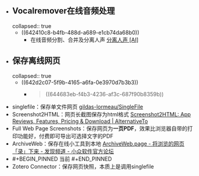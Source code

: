 - ## Vocalremover在线音频处理
  collapsed:: true
	- ((642410c8-b4fb-488d-a689-e1cb74da68b0))
		- 在线音频分割、合并及分离人声 [分离人声 [AI]](https://vocalremover.org/zh/)
- ## 保存离线网页
  collapsed:: true
	- ((642d2c07-5f9b-4165-a6fa-0e3970d7b3b3))
		- >((644683eb-f4b3-4236-af3c-687f90b8359b))
- singlefile：保存单文件网页 [gildas-lormeau/SingleFile](https://github.com/gildas-lormeau/SingleFile)
- Screenshot2HTML：网页长截图保存为html格式 [Screenshot2HTML: App Reviews, Features, Pricing & Download | AlternativeTo](https://alternativeto.net/software/screenshot2html/about/)
- Full Web Page Screenshots：保存网页为**一页PDF**，效果比浏览器自带的打印功能好，付费即可导出可选择文字的PDF
- ArchiveWeb：保存在线小工具到本地 [ArchiveWeb.page - 将浏览的网页「录」下来 - 发现频道 - 小众软件官方论坛](https://meta.appinn.net/t/topic/36335)
- #+BEGIN_PINNED
  当前
  #+END_PINNED
- Zotero Connector：保存网页快照，本质上是调用singlefile